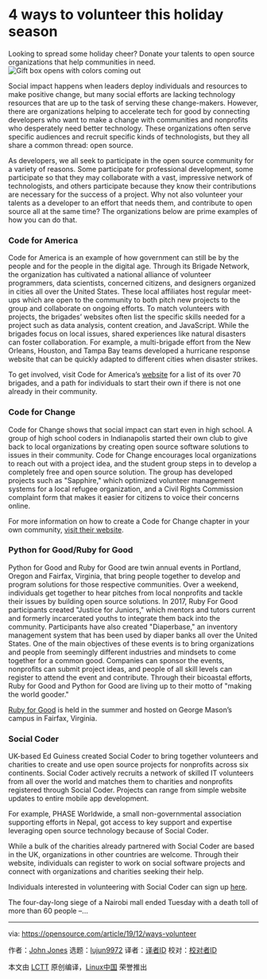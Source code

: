 [#]: collector: (lujun9972)
[#]: translator: (Morisun029)
[#]: reviewer: ( )
[#]: publisher: ( )
[#]: url: ( )
[#]: subject: (4 ways to volunteer this holiday season)
[#]: via: (https://opensource.com/article/19/12/ways-volunteer)
[#]: author: (John Jones https://opensource.com/users/johnjones4)

4 ways to volunteer this holiday season
======
Looking to spread some holiday cheer? Donate your talents to open source
organizations that help communities in need.
![Gift box opens with colors coming out][1]

Social impact happens when leaders deploy individuals and resources to make positive change, but many social efforts are lacking technology resources that are up to the task of serving these change-makers. However, there are organizations helping to accelerate tech for good by connecting developers who want to make a change with communities and nonprofits who desperately need better technology. These organizations often serve specific audiences and recruit specific kinds of technologists, but they all share a common thread: open source.

As developers, we all seek to participate in the open source community for a variety of reasons. Some participate for professional development, some participate so that they may collaborate with a vast, impressive network of technologists, and others participate because they know their contributions are necessary for the success of a project. Why not also volunteer your talents as a developer to an effort that needs them, and contribute to open source all at the same time? The organizations below are prime examples of how you can do that.

### Code for America

Code for America is an example of how government can still be by the people and for the people in the digital age. Through its Brigade Network, the organization has cultivated a national alliance of volunteer programmers, data scientists, concerned citizens, and designers organized in cities all over the United States. These local affiliates host regular meet-ups which are open to the community to both pitch new projects to the group and collaborate on ongoing efforts. To match volunteers with projects, the brigades’ websites often list the specific skills needed for a project such as data analysis, content creation, and JavaScript. While the brigades focus on local issues, shared experiences like natural disasters can foster collaboration. For example, a multi-brigade effort from the New Orleans, Houston, and Tampa Bay teams developed a hurricane response website that can be quickly adapted to different cities when disaster strikes.

To get involved, visit Code for America’s [website][2] for a list of its over 70 brigades, and a path for individuals to start their own if there is not one already in their community.

### Code for Change

Code for Change shows that social impact can start even in high school. A group of high school coders in Indianapolis started their own club to give back to local organizations by creating open source software solutions to issues in their community. Code for Change encourages local organizations to reach out with a project idea, and the student group steps in to develop a completely free and open source solution. The group has developed projects such as "Sapphire," which optimized volunteer management systems for a local refugee organization, and a Civil Rights Commission complaint form that makes it easier for citizens to voice their concerns online.

For more information on how to create a Code for Change chapter in your own community, [visit their website][3].

### Python for Good/Ruby for Good

Python for Good and Ruby for Good are twin annual events in Portland, Oregon and Fairfax, Virginia, that bring people together to develop and program solutions for those respective communities. Over a weekend, individuals get together to hear pitches from local nonprofits and tackle their issues by building open source solutions. In 2017, Ruby For Good participants created "Justice for Juniors," which mentors and tutors current and formerly incarcerated youths to integrate them back into the community. Participants have also created "Diaperbase," an inventory management system that has been used by diaper banks all over the United States. One of the main objectives of these events is to bring organizations and people from seemingly different industries and mindsets to come together for a common good. Companies can sponsor the events, nonprofits can submit project ideas, and people of all skill levels can register to attend the event and contribute. Through their bicoastal efforts, Ruby for Good and Python for Good are living up to their motto of "making the world gooder."

[Ruby for Good][4] is held in the summer and hosted on George Mason’s campus in Fairfax, Virginia.

### Social Coder

UK-based Ed Guiness created Social Coder to bring together volunteers and charities to create and use open source projects for nonprofits across six continents. Social Coder actively recruits a network of skilled IT volunteers from all over the world and matches them to charities and nonprofits registered through Social Coder. Projects can range from simple website updates to entire mobile app development.

For example, PHASE Worldwide, a small non-governmental association supporting efforts in Nepal, got access to key support and expertise leveraging open source technology because of Social Coder.

While a bulk of the charities already partnered with Social Coder are based in the UK, organizations in other countries are welcome. Through their website, individuals can register to work on social software projects and connect with organizations and charities seeking their help.

Individuals interested in volunteering with Social Coder can sign up [here][5].

The four-day-long siege of a Nairobi mall ended Tuesday with a death toll of more than 60 people –...

--------------------------------------------------------------------------------

via: https://opensource.com/article/19/12/ways-volunteer

作者：[John Jones][a]
选题：[lujun9972][b]
译者：[译者ID](https://github.com/译者ID)
校对：[校对者ID](https://github.com/校对者ID)

本文由 [LCTT](https://github.com/LCTT/TranslateProject) 原创编译，[Linux中国](https://linux.cn/) 荣誉推出

[a]: https://opensource.com/users/johnjones4
[b]: https://github.com/lujun9972
[1]: https://opensource.com/sites/default/files/styles/image-full-size/public/lead-images/OSDC_gift_giveaway_box_520x292.png?itok=w1YQhNH1 (Gift box opens with colors coming out)
[2]: https://brigade.codeforamerica.org/
[3]: http://codeforchange.herokuapp.com/
[4]: https://rubyforgood.org/
[5]: https://socialcoder.org/Home/Programmer
